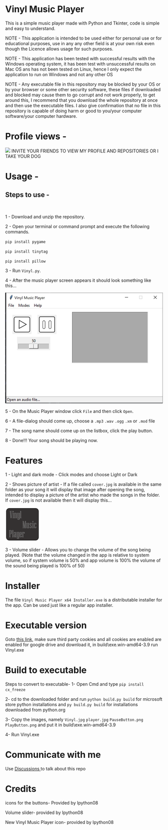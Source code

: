 # Vinyl Music Player
This is a simple music player made with Python and Tkinter, code is simple and easy to understand.

NOTE - This application is intended to be used either for personal use or for educational purposes, use in any any other field is at your own risk even though the Licence allows
usage for such purposes.

NOTE - This application has been tested with successful results with the Windows operating system, it has been test with unsuccessful results on Mac OS ans has not been tested on Linux, hence I only expect the application to run on Windows and not any other OS

NOTE - Any executable file in this repository may be blocked by your OS or by your browser or some other security software, these files if downloaded and blocked may cause them to go corrupt and not work properly, to get around this, I recommend that you download the whole repository at once and then use the executable files. I also give confirmation that no file in this repository is capable of doing harm or good to you/your computer software/your computer hardware.

# Profile views -
<img src="https://camo.githubusercontent.com/69977ae9b6a50d8ed4c1043533cb99a87a1ba443024fd9c622abf7b0b18aa545/68747470733a2f2f70726f66696c652d636f756e7465722e676c697463682e6d652f73686172616e2d707974686f6e2f636f756e742e737667" />
INVITE YOUR FRIENDS TO VIEW MY PROFILE AND REPOSITORIES OR I TAKE YOUR DOG

# Usage -

## Steps to use - 
<br> 

1 - Download and unzip the repository.


2 - Open your terminal or command prompt and execute the following commands.

`pip install pygame`

`pip install tinytag`

`pip install pillow`

3 - Run `Vinyl.py`.

4 - After the music player screen appears it should look something like this...


![Image 1](player.jpg)

5 - On the Music Player window click `File` and then click `Open`.

6 - A file-dialog should come up, choose a `.mp3` `.wav` `.ogg` `.xm` or `.mod` file

7 - The song name should come up on the listbox, click the play button.

8 - Done!!! Your song should be playing now.

# Features

1 - Light and dark mode - Click modes and choose Light or Dark

2 - Shows picture of artist - If a file called `cover.jpg` is available in the same folder as your song it will display that image after opening the song, intended to display a picture of the artist who made the songs in the folder. If `cover.jpg` is not available then it will display this...

![Image 1](Vinyl%20Music%20Player%20icon.png)

3 - Volume slider - Allows you to change the volume of the song being played. (Note that the volume changed in the app is relative to system volume, so if system volume is 50% and app volume is 100% the volume of the sound being played is 100% of 50)

# Installer
The file `Vinyl Music Player x64 Installer.exe` is a distributable installer for the app. Can be used just like a regular app installer.

# Executable version
Goto [this link](https://drive.google.com/file/d/19aDlEZ0dXFmlA1n2pQvHug5h86BjO2o-/view?usp=sharing), make sure third party cookies and all cookies are enabled are enabled for google drive and download it, in build\exe.win-amd64-3.9 run Vinyl.exe

# Build to executable
Steps to convert to executable-
1- Open Cmd and type `pip install cx_freeze`

2- cd to the downloaded folder and run `python build.py build` for microsoft store python installations and `py build.py build` for installations downloaded from python.org

3- Copy the images, namely `Vinyl.jpg` `player.jpg` `PauseButton.png` `PlayButton.png` and put it in build\exe.win-amd64-3.9

4- Run Vinyl.exe

# Communicate with me
Use [Discussions ](https://github.com/Sharan-Python/vinyl-music-player/discussions) to talk about this repo
# Credits 
icons for the buttons- Provided by Ipython08

Volume slider- provided by Ipython08

New Vinyl Music Player icon- provided by Ipython08
